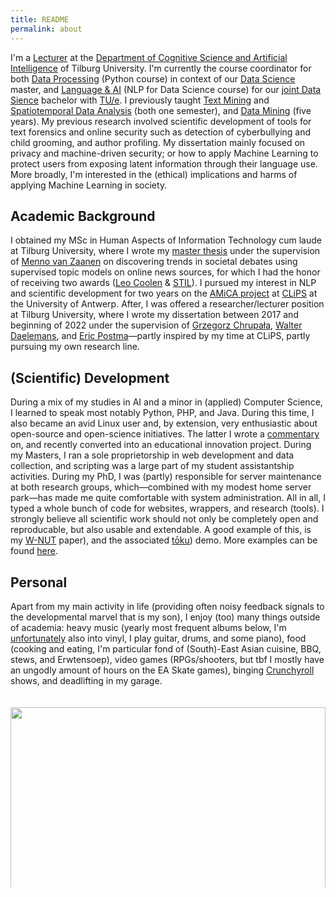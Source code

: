 ```yaml
---
title: README
permalink: about
---
```


I'm a [Lecturer](https://research.tilburguniversity.edu/en/persons/chris-emmery) at the [Department of Cognitive Science and Artificial Intelligence](https://www.csai.nl/) of Tilburg University. I'm currently the course coordinator for both [Data Processing](https://catalogus.tilburguniversity.edu/osiris_student_tiuprd/OnderwijsCatalogusSelect.do?selectie=cursus&collegejaar=2020&taal=en&cursus=880254-M-3) (Python course) in context of our [Data Science](https://www.tilburguniversity.edu/education/masters-programmes/data-science-business-and-governance/) master, and [Language & AI](https://catalogus.tilburguniversity.edu/osiris_student_tiuprd/OnderwijsCatalogusSelect.do?selectie=cursus&collegejaar=2020&taal=en&cursus=JBC090-B-5) (NLP for Data Science course) for our [joint Data Sience](https://www.tilburguniversity.edu/education/bachelors-programs/data-science) bachelor with [TU/e](https://www.tue.nl/en/education/bachelor-college/bachelor-data-science/). I previously taught [Text Mining](https://mystudy.uvt.nl/it10.vakzicht?taal=N&pfac=FGW&vakcode=880091) and [Spatiotemporal Data Analysis](https://catalogus.tilburguniversity.edu/osiris_student_tiuprd/OnderwijsCatalogusSelect.do?selectie=cursus&collegejaar=2020&taal=en&cursus=800880-M-3) (both one semester), and [Data Mining](https://catalogus.tilburguniversity.edu/osiris_student_tiuprd/OnderwijsCatalogusSelect.do?selectie=cursus&collegejaar=2020&taal=en&cursus=880022-M-6) (five years). My previous research involved scientific development of tools for text forensics and online security such as detection of cyberbullying and child grooming, and author profiling. My dissertation mainly focused on privacy and machine-driven security; or how to apply Machine Learning to protect users from exposing latent information through their language use. More broadly, I'm interested in the (ethical) implications and harms of applying Machine Learning in society.


## Academic Background

I obtained my MSc in Human Aspects of Information Technology cum laude at Tilburg University, where I wrote my [master thesis](./publ) under the supervision of [Menno van Zaanen](http://ilk.uvt.nl/menno/main) on discovering trends in societal debates using supervised topic models on online news sources, for which I had the honor of receiving two awards ([Leo Coolen](http://www.clips.uantwerpen.be/news/chris-emmery-wins-leo-coolen-award-for-his-master-dissertation) & [STIL](https://twitter.com/clipsua/status/563648163761106944)). I pursued my interest in NLP and scientific development for two years on the [AMiCA project](http://www.amicaproject.be/) at [CLiPS](http://www.clips.uantwerpen.be/) at the University of Antwerp. After, I was offered a researcher/lecturer position at Tilburg University, where I wrote my dissertation between 2017 and beginning of 2022 under the supervision of [Grzegorz Chrupała](http://grzegorz.chrupala.me), [Walter Daelemans](http://www.clips.uantwerpen.be/~walter/), and [Eric Postma](http://www.ericpostma.nl)—partly inspired by my time at CLiPS, partly pursuing my own research line.


## (Scientific) Development

During a mix of my studies in AI and a minor in (applied) Computer Science, I learned to speak most notably Python, PHP, and Java. During this time, I also became an avid Linux user and, by extension, very enthusiastic about open-source and open-science initiatives. The latter I wrote a [commentary](https://link.springer.com/article/10.1007/s42113-019-00055-w) on, and recently converted into an educational innovation project. During my Masters, I ran a sole proprietorship in web development and data collection, and scripting was a large part of my student assistantship activities. During my PhD, I was (partly) responsible for server maintenance at both research groups, which—combined with my modest home server park—has made me quite comfortable with system administration. All in all, I typed a whole bunch of code for websites, wrappers, and research (tools). I strongly believe all scientific work should not only be completely open and reproducable, but also usable and extendable. A good example of this, is my [W-NUT](https://github.com/cmry/simple-queries) paper), and the associated [tōku](https://onyx.uvt.nl/toku)) demo. More examples can be found [here](https://cmry.github.io/code).


## Personal

Apart from my main activity in life (providing often noisy feedback signals to the developmental marvel that is my son), I enjoy (too) many things outside of academia: heavy music (yearly most frequent albums below, I'm [unfortunately](https://www.youtube.com/watch?v=nkCMSrvOTAo) also into vinyl, I play guitar, drums, and some piano), food (cooking and eating, I'm particular fond of (South)-East Asian cuisine, BBQ, stews, and Erwtensoep), video games (RPGs/shooters, but tbf I mostly have an ungodly amount of hours on the EA Skate games), binging [Crunchyroll](https://www.crunchyroll.com/) shows, and deadlifting in my garage.

<div style="overflow: hidden; height:308px;">
<img src="http://lastfmtopalbums.dinduks.com/patchwork.php?user=fazzeh&period=12month&rows=4&cols=10&imageSize=150&noborder=on" style="display: block; margin-left: auto; margin-right: auto; width: 100%; padding-top: 20px;">
</div>
